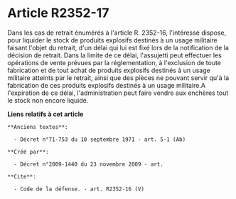 # Article R2352-17

Dans les cas de retrait énumérés à l'article R. 2352-16, l'intéressé dispose, pour liquider le stock de produits explosifs
destinés à un usage militaire faisant l'objet du retrait, d'un délai qui lui est fixé lors de la notification de la décision
de retrait. Dans la limite de ce délai, l'assujetti peut effectuer les opérations de vente prévues par la réglementation, à
l'exclusion de toute fabrication et de tout achat de produits explosifs destinés à un usage militaire atteints par le
retrait, ainsi que des pièces ne pouvant servir qu'à la fabrication de ces produits explosifs destinés à un usage militaire.A
l'expiration de ce délai, l'administration peut faire vendre aux enchères tout le stock non encore liquidé.

**Liens relatifs à cet article**

	**Anciens textes**:

	  - Décret n°71-753 du 10 septembre 1971 - art. 5-1 (Ab)

	**Créé par**:

	  - Décret n°2009-1440 du 23 novembre 2009 - art.

	**Cite**:

	  - Code de la défense. - art. R2352-16 (V)
